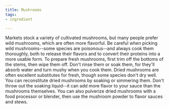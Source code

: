 ```yaml
---
title: Mushrooms
tags:
- ingredient

---
```

Markets stock a variety of cultivated mushrooms, but many people prefer wild mushrooms, which are often more flavorful. Be careful when picking wild mushrooms--some species are poisonous--and always cook them thoroughly, both to release their flavors and to convert their proteins into a more usable form. To prepare fresh mushrooms, first trim off the bottoms of the stems, then wipe them off. Don't rinse them or soak them, for they'll absorb water and turn mushy when you cook them. Dried mushrooms are often excellent substitutes for fresh, though some species don't dry well. You can reconstitute dried mushrooms by soaking or simmering them. Don't throw out the soaking liquid--it can add more flavor to your sauce than the mushrooms themselves. You can also pulverize dried mushrooms with a food processor or blender, then use the mushroom powder to flavor sauces and stews.

